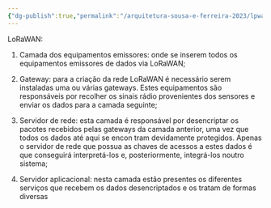 ```yaml
---
{"dg-publish":true,"permalink":"/arquitetura-sousa-e-ferreira-2023/lpwan/"}
---
```


LoRaWAN:

1. Camada dos equipamentos emissores: onde se inserem todos os equipamentos emissores de dados via LoRaWAN; 

2. Gateway: para a criação da rede LoRaWAN é necessário serem instaladas uma ou várias gateways. Estes equipamentos são responsáveis por recolher os sinais rádio provenientes dos sensores e enviar os dados para a camada seguinte; 
3. Servidor de rede: esta camada é responsável por desencriptar os pacotes recebidos pelas gateways da camada anterior, uma vez que todos os dados até aqui se encon tram devidamente protegidos. Apenas o servidor de rede que possua as chaves de acessos a estes dados é que conseguirá interpretá-los e, posteriormente, integrá-los noutro sistema; 
4. Servidor aplicacional: nesta camada estão presentes os diferentes serviços que recebem os dados desencriptados e os tratam de formas diversas